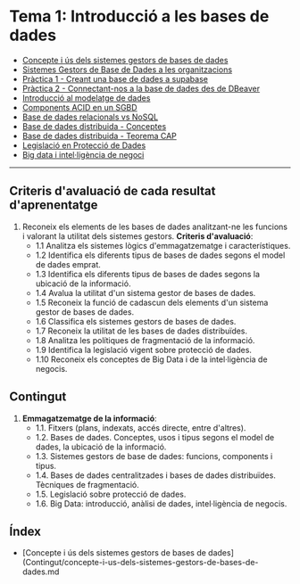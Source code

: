 Tema 1: Introducció a les bases de dades
===========================

* [Concepte i ús dels sistemes gestors de bases de dades](Contingut/concepte-i-us-dels-sistemes-gestors-de-bases-de-dades.md)
* [Sistemes Gestors de Base de Dades a les organitzacions](Contingut/sistemes-gestors-de-base-de-dades-a-les-organitzacions.md)
* [Pràctica 1 - Creant una base de dades a supabase](Contingut/creant-una-base-de-dades-a-supabase.md)
* [Pràctica 2 - Connectant-nos a la base de dades des de DBeaver](Contingut/connectant-nos-a-la-base-de-dades-des-de-dbeaver.md)
* [Introducció al modelatge de dades](Contingut/introduccio-ldm-er.md)
* [Components ACID en un SGBD](Contingut/transaccions-acid/readme.md)
* [Base de dades relacionals vs NoSQL](Contingut/bdrelacionals-vs-nosql/Readme.md)
* [Base de dades distribuida - Conceptes](Contingut/base-de-dades-distribuida-components/readme.md)
* [Base de dades distribuida - Teorema CAP](Contingut/base-de-dades-distribuida-teorema-cap/readme.md)
* [Legislació en Protecció de Dades](Contingut/proteccio-dades/readme.md)
* [Big data i intel·ligència de negoci](Contingut/bigdata/readme.md)

----------------------

## Criteris d'avaluació de cada resultat d'aprenentatge

1. Reconeix els elements de les bases de dades analitzant-ne les funcions i valorant la utilitat dels sistemes gestors.
   **Criteris d'avaluació**:
   * 1.1 Analitza els sistemes lògics d'emmagatzematge i característiques.
   * 1.2 Identifica els diferents tipus de bases de dades segons el model de dades emprat.
   * 1.3 Identifica els diferents tipus de bases de dades segons la ubicació de la informació.
   * 1.4 Avalua la utilitat d'un sistema gestor de bases de dades.
   * 1.5 Reconeix la funció de cadascun dels elements d'un sistema gestor de bases de dades.
   * 1.6 Classifica els sistemes gestors de bases de dades.
   * 1.7 Reconeix la utilitat de les bases de dades distribuïdes.
   * 1.8 Analitza les polítiques de fragmentació de la informació.
   * 1.9 Identifica la legislació vigent sobre protecció de dades.
   * 1.10 Reconeix els conceptes de Big Data i de la intel·ligència de negocis.


## Contingut

1. **Emmagatzematge de la informació**:
   * 1.1. Fitxers (plans, indexats, accés directe, entre d'altres).
   * 1.2. Bases de dades. Conceptes, usos i tipus segons el model de dades, la ubicació de la informació.
   * 1.3. Sistemes gestors de base de dades: funcions, components i tipus.
   * 1.4. Bases de dades centralitzades i bases de dades distribuïdes. Tècniques de fragmentació.
   * 1.5. Legislació sobre protecció de dades.
   * 1.6. Big Data: introducció, anàlisi de dades, intel·ligència de negocis.
  
## Índex

* [Concepte i ús dels sistemes gestors de bases de dades](Contingut/concepte-i-us-dels-sistemes-gestors-de-bases-de-dades.md